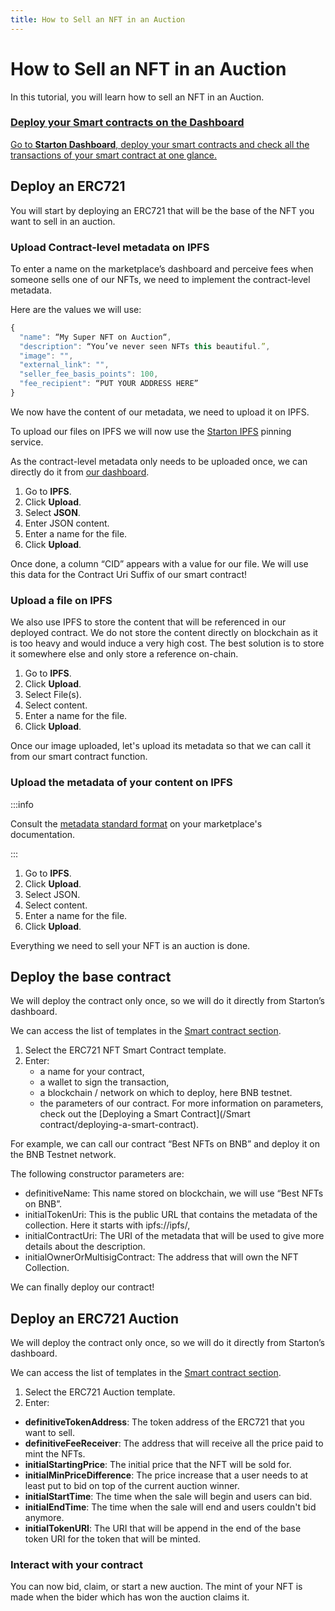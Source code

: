 ```yaml
---
title: How to Sell an NFT in an Auction
---
```


# How to Sell an NFT in an Auction

In this tutorial, you will learn how to sell an NFT in an Auction.

<div class="row-is-multiline">

<div class="col col--2" class="cards">
	<a class="button-card button-card--vertical" href="https://app.starton.io/projects">
		<h3>Deploy your Smart contracts on the Dashboard</h3>
		<div class="button-card__inner">
			<p color="white">Go to <b>Starton Dashboard</b>, deploy your smart contracts and check all the transactions of your smart contract at one glance.</p>
		</div>
	</a>
</div>

</div>

## Deploy an ERC721

You will start by deploying an ERC721 that will be the base of the NFT you want to sell in an auction.

### Upload Contract-level metadata on IPFS

To enter a name on the marketplace’s dashboard and perceive fees when someone sells one of our NFTs, we need to implement the contract-level metadata.

Here are the values we will use:

```jsx
{
  "name": “My Super NFT on Auction“,
  "description": “You’ve never seen NFTs this beautiful.”,
  "image": "",
  "external_link": "",
  "seller_fee_basis_points": 100,
  "fee_recipient": “PUT YOUR ADDRESS HERE”
}
```

We now have the content of our metadata, we need to upload it on IPFS.

To upload our files on IPFS we will now use the [Starton IPFS](/IPFS/understanding-IPFS.md) pinning service.

As the contract-level metadata only needs to be uploaded once, we can directly do it from [our dashboard](https://app.starton.io/ipfs).

1. Go to **IPFS**.
1. Click **Upload**.
1. Select **JSON**.
1. Enter JSON content.
1. Enter a name for the file.
1. Click **Upload**.

Once done, a column “CID” appears with a value for our file. We will use this data for the Contract Uri Suffix of our smart contract!

### Upload a file on IPFS

We also use IPFS to store the content that will be referenced in our deployed contract.
We do not store the content directly on blockchain as it is too heavy and would induce a very high cost.
The best solution is to store it somewhere else and only store a reference on-chain.

1. Go to **IPFS**.
1. Click **Upload**.
1. Select File(s).
1. Select content.
1. Enter a name for the file.
1. Click **Upload**.

Once our image uploaded, let's upload its metadata so that we can call it from our smart contract function.

### Upload the metadata of your content on IPFS

:::info

Consult the [metadata standard format](https://docs.element.market/welcome-to-element/) on your marketplace's documentation.

:::

1. Go to **IPFS**.
1. Click **Upload**.
1. Select JSON.
1. Select content.
1. Enter a name for the file.
1. Click **Upload**.

Everything we need to sell your NFT is an auction is done.

## Deploy the base contract

We will deploy the contract only once, so we will do it directly from Starton’s dashboard.

We can access the list of templates in the [Smart contract section](/Smart-contract/understanding-smart-contracts.md).

1. Select the ERC721 NFT Smart Contract template.
1. Enter:
    - a name for your contract,
    - a wallet to sign the transaction,
    - a blockchain / network on which to deploy, here BNB testnet.
    - the parameters of our contract.
      For more information on parameters, check out the [Deploying a Smart Contract](/Smart contract/deploying-a-smart-contract).

For example, we can call our contract “Best NFTs on BNB” and deploy it on the BNB Testnet network.

The following constructor parameters are:

-   definitiveName: This name stored on blockchain, we will use “Best NFTs on BNB”.
-   initialTokenUri: This is the public URL that contains the metadata of the collection. Here it starts with ipfs://ipfs/,
-   initialContractUri: The URI of the metadata that will be used to give more details about the description.
-   initialOwnerOrMultisigContract: The address that will own the NFT Collection.

We can finally deploy our contract!

## Deploy an ERC721 Auction

We will deploy the contract only once, so we will do it directly from Starton’s dashboard.

We can access the list of templates in the [Smart contract section](/Smart-contract/understanding-smart-contracts.md).

1. Select the ERC721 Auction template.
1. Enter:

-   **definitiveTokenAddress**: The token address of the ERC721 that you want to sell.
-   **definitiveFeeReceiver**: The address that will receive all the price paid to mint the NFTs.
-   **initialStartingPrice**: The initial price that the NFT will be sold for.
-   **initialMinPriceDifference**: The price increase that a user needs to at least put to bid on top of the current auction winner.
-   **initialStartTime**: The time when the sale will begin and users can bid.
-   **initialEndTime**: The time when the sale will end and users couldn't bid anymore.
-   **initialTokenURI**: The URI that will be append in the end of the base token URI for the token that will be minted.

### Interact with your contract

You can now bid, claim, or start a new auction. The mint of your NFT is made when the bider which has won the auction claims it.

